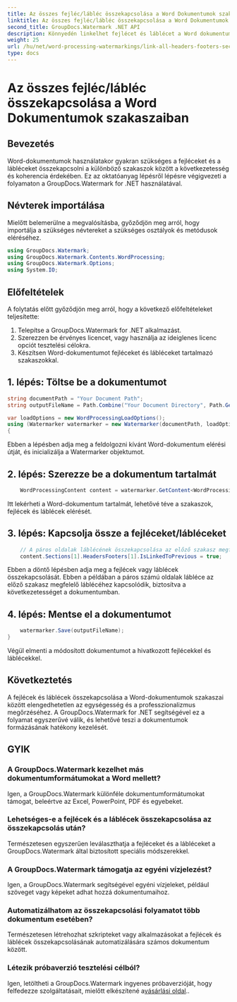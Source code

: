 ```yaml
---
title: Az összes fejléc/lábléc összekapcsolása a Word Dokumentumok szakaszaiban
linktitle: Az összes fejléc/lábléc összekapcsolása a Word Dokumentumok szakaszaiban
second_title: GroupDocs.Watermark .NET API
description: Könnyedén linkelhet fejlécet és láblécet a Word dokumentumokban a GroupDocs.Watermark for .NET segítségével. Könnyedén biztosíthatja a következetességet és a professzionalizmust.
weight: 25
url: /hu/net/word-processing-watermarkings/link-all-headers-footers-section-word-docs/
type: docs
---
```

# Az összes fejléc/lábléc összekapcsolása a Word Dokumentumok szakaszaiban

## Bevezetés
Word-dokumentumok használatakor gyakran szükséges a fejléceket és a lábléceket összekapcsolni a különböző szakaszok között a következetesség és koherencia érdekében. Ez az oktatóanyag lépésről lépésre végigvezeti a folyamaton a GroupDocs.Watermark for .NET használatával.
## Névterek importálása
Mielőtt belemerülne a megvalósításba, győződjön meg arról, hogy importálja a szükséges névtereket a szükséges osztályok és metódusok eléréséhez.
```csharp
using GroupDocs.Watermark;
using GroupDocs.Watermark.Contents.WordProcessing;
using GroupDocs.Watermark.Options;
using System.IO;
```
## Előfeltételek
A folytatás előtt győződjön meg arról, hogy a következő előfeltételeket teljesítette:
1. Telepítse a GroupDocs.Watermark for .NET alkalmazást.
2. Szerezzen be érvényes licencet, vagy használja az ideiglenes licenc opciót tesztelési célokra.
3. Készítsen Word-dokumentumot fejléceket és lábléceket tartalmazó szakaszokkal.
## 1. lépés: Töltse be a dokumentumot
```csharp
string documentPath = "Your Document Path";
string outputFileName = Path.Combine("Your Document Directory", Path.GetFileName(documentPath));

var loadOptions = new WordProcessingLoadOptions();
using (Watermarker watermarker = new Watermarker(documentPath, loadOptions))
{
```
Ebben a lépésben adja meg a feldolgozni kívánt Word-dokumentum elérési útját, és inicializálja a Watermarker objektumot.
## 2. lépés: Szerezze be a dokumentum tartalmát
```csharp
    WordProcessingContent content = watermarker.GetContent<WordProcessingContent>();
```
Itt lekérheti a Word-dokumentum tartalmát, lehetővé téve a szakaszok, fejlécek és láblécek elérését.
## 3. lépés: Kapcsolja össze a fejléceket/lábléceket
```csharp
    // A páros oldalak láblécének összekapcsolása az előző szakasz megfelelő láblécével
    content.Sections[1].HeadersFooters[1].IsLinkedToPrevious = true;
```
Ebben a döntő lépésben adja meg a fejlécek vagy láblécek összekapcsolását. Ebben a példában a páros számú oldalak lábléce az előző szakasz megfelelő láblécéhez kapcsolódik, biztosítva a következetességet a dokumentumban.

## 4. lépés: Mentse el a dokumentumot
```csharp
    watermarker.Save(outputFileName);
}
```
Végül elmenti a módosított dokumentumot a hivatkozott fejlécekkel és láblécekkel.

## Következtetés
A fejlécek és láblécek összekapcsolása a Word-dokumentumok szakaszai között elengedhetetlen az egységesség és a professzionalizmus megőrzéséhez. A GroupDocs.Watermark for .NET segítségével ez a folyamat egyszerűvé válik, és lehetővé teszi a dokumentumok formázásának hatékony kezelését.
## GYIK
### A GroupDocs.Watermark kezelhet más dokumentumformátumokat a Word mellett?
Igen, a GroupDocs.Watermark különféle dokumentumformátumokat támogat, beleértve az Excel, PowerPoint, PDF és egyebeket.
### Lehetséges-e a fejlécek és a láblécek összekapcsolása az összekapcsolás után?
Természetesen egyszerűen leválaszthatja a fejléceket és a lábléceket a GroupDocs.Watermark által biztosított speciális módszerekkel.
### A GroupDocs.Watermark támogatja az egyéni vízjelezést?
Igen, a GroupDocs.Watermark segítségével egyéni vízjeleket, például szöveget vagy képeket adhat hozzá dokumentumaihoz.
### Automatizálhatom az összekapcsolási folyamatot több dokumentum esetében?
Természetesen létrehozhat szkripteket vagy alkalmazásokat a fejlécek és láblécek összekapcsolásának automatizálására számos dokumentum között.
### Létezik próbaverzió tesztelési célból?
 Igen, letöltheti a GroupDocs.Watermark ingyenes próbaverzióját, hogy felfedezze szolgáltatásait, mielőtt elkészítené a[vásárlási oldal](https://purchase.groupdocs.com/temporary-license/)..
